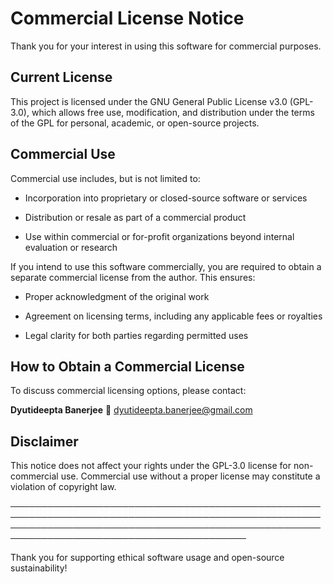 # Commercial License Notice
Thank you for your interest in using this software for commercial purposes.

## Current License
This project is licensed under the GNU General Public License v3.0 (GPL-3.0), which allows free use, modification, and distribution under the terms of the GPL for personal, academic, or open-source projects.

## Commercial Use
Commercial use includes, but is not limited to:

- Incorporation into proprietary or closed-source software or services

- Distribution or resale as part of a commercial product

- Use within commercial or for-profit organizations beyond internal evaluation or research

If you intend to use this software commercially, you are required to obtain a separate commercial license from the author. This ensures:

- Proper acknowledgment of the original work

- Agreement on licensing terms, including any applicable fees or royalties

- Legal clarity for both parties regarding permitted uses

## How to Obtain a Commercial License
To discuss commercial licensing options, please contact:

**Dyutideepta Banerjee**
📧 dyutideepta.banerjee@gmail.com

## Disclaimer
This notice does not affect your rights under the GPL-3.0 license for non-commercial use. Commercial use without a proper license may constitute a violation of copyright law.

────────────────────────────────────────────────────────────────────────────────────────────────────────────────────────────────────────────────────────────────────────────────────────────

Thank you for supporting ethical software usage and open-source sustainability!
